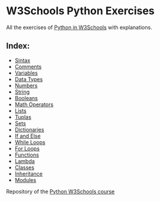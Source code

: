 # W3Schools Python Exercises

All the exercises of [Python in W3Schools](https://www.w3schools.com/python/exercise.asp)
with explanations.

## Index:
- [Sintax](./src/01_Sintax)
- [Comments](./src/02_Comments)
- [Variables](./src/03_Variables)
- [Data Types](./src/04_Data_Types)
- [Numbers](./src/05_Numbers)
- [String](./src/06_Strings)
- [Booleans](./src/07_Booleans)
- [Math Operators](./src/08_Operators)
- [Lists](./src/09_Lists)
- [Tuplas](./src/10_Tuplas)
- [Sets](./src/11_Sets)
- [Dictionaries](./src/12_Dictionaries)
- [If and Else](./src/13_If_And_Else)
- [While Loops](./src/14_While_Loops)
- [For Loops](./src/15_For_Loops)
- [Functions](./src/16_Functions)
- [Lambda](./src/17_Lambda)
- [Classes](./src/18_Clasess)
- [Inheritance](./src/19_Inheritance)
- [Modules](./src/20_Modules)

Repository of the [Python W3Schools course](https://github.com/UltiRequiem/Python-Tutorial-W3Schools)
